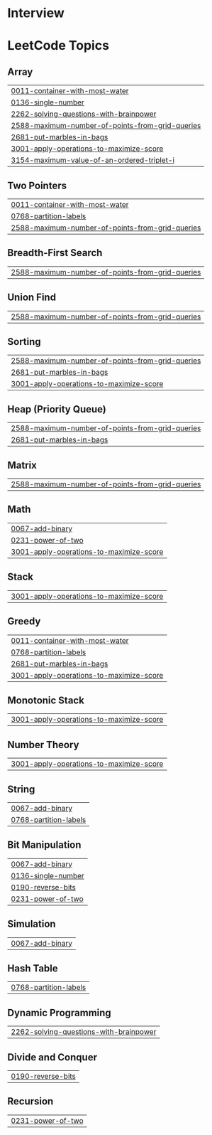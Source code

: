 # Interview

<!---LeetCode Topics Start-->
# LeetCode Topics
## Array
|  |
| ------- |
| [0011-container-with-most-water](https://github.com/Akshaysingh6394/LeetCode.Ques/tree/master/0011-container-with-most-water) |
| [0136-single-number](https://github.com/Akshaysingh6394/LeetCode.Ques/tree/master/0136-single-number) |
| [2262-solving-questions-with-brainpower](https://github.com/Akshaysingh6394/LeetCode.Ques/tree/master/2262-solving-questions-with-brainpower) |
| [2588-maximum-number-of-points-from-grid-queries](https://github.com/Akshaysingh6394/LeetCode.Ques/tree/master/2588-maximum-number-of-points-from-grid-queries) |
| [2681-put-marbles-in-bags](https://github.com/Akshaysingh6394/LeetCode.Ques/tree/master/2681-put-marbles-in-bags) |
| [3001-apply-operations-to-maximize-score](https://github.com/Akshaysingh6394/LeetCode.Ques/tree/master/3001-apply-operations-to-maximize-score) |
| [3154-maximum-value-of-an-ordered-triplet-i](https://github.com/Akshaysingh6394/LeetCode.Ques/tree/master/3154-maximum-value-of-an-ordered-triplet-i) |
## Two Pointers
|  |
| ------- |
| [0011-container-with-most-water](https://github.com/Akshaysingh6394/LeetCode.Ques/tree/master/0011-container-with-most-water) |
| [0768-partition-labels](https://github.com/Akshaysingh6394/LeetCode.Ques/tree/master/0768-partition-labels) |
| [2588-maximum-number-of-points-from-grid-queries](https://github.com/Akshaysingh6394/LeetCode.Ques/tree/master/2588-maximum-number-of-points-from-grid-queries) |
## Breadth-First Search
|  |
| ------- |
| [2588-maximum-number-of-points-from-grid-queries](https://github.com/Akshaysingh6394/LeetCode.Ques/tree/master/2588-maximum-number-of-points-from-grid-queries) |
## Union Find
|  |
| ------- |
| [2588-maximum-number-of-points-from-grid-queries](https://github.com/Akshaysingh6394/LeetCode.Ques/tree/master/2588-maximum-number-of-points-from-grid-queries) |
## Sorting
|  |
| ------- |
| [2588-maximum-number-of-points-from-grid-queries](https://github.com/Akshaysingh6394/LeetCode.Ques/tree/master/2588-maximum-number-of-points-from-grid-queries) |
| [2681-put-marbles-in-bags](https://github.com/Akshaysingh6394/LeetCode.Ques/tree/master/2681-put-marbles-in-bags) |
| [3001-apply-operations-to-maximize-score](https://github.com/Akshaysingh6394/LeetCode.Ques/tree/master/3001-apply-operations-to-maximize-score) |
## Heap (Priority Queue)
|  |
| ------- |
| [2588-maximum-number-of-points-from-grid-queries](https://github.com/Akshaysingh6394/LeetCode.Ques/tree/master/2588-maximum-number-of-points-from-grid-queries) |
| [2681-put-marbles-in-bags](https://github.com/Akshaysingh6394/LeetCode.Ques/tree/master/2681-put-marbles-in-bags) |
## Matrix
|  |
| ------- |
| [2588-maximum-number-of-points-from-grid-queries](https://github.com/Akshaysingh6394/LeetCode.Ques/tree/master/2588-maximum-number-of-points-from-grid-queries) |
## Math
|  |
| ------- |
| [0067-add-binary](https://github.com/Akshaysingh6394/LeetCode.Ques/tree/master/0067-add-binary) |
| [0231-power-of-two](https://github.com/Akshaysingh6394/LeetCode.Ques/tree/master/0231-power-of-two) |
| [3001-apply-operations-to-maximize-score](https://github.com/Akshaysingh6394/LeetCode.Ques/tree/master/3001-apply-operations-to-maximize-score) |
## Stack
|  |
| ------- |
| [3001-apply-operations-to-maximize-score](https://github.com/Akshaysingh6394/LeetCode.Ques/tree/master/3001-apply-operations-to-maximize-score) |
## Greedy
|  |
| ------- |
| [0011-container-with-most-water](https://github.com/Akshaysingh6394/LeetCode.Ques/tree/master/0011-container-with-most-water) |
| [0768-partition-labels](https://github.com/Akshaysingh6394/LeetCode.Ques/tree/master/0768-partition-labels) |
| [2681-put-marbles-in-bags](https://github.com/Akshaysingh6394/LeetCode.Ques/tree/master/2681-put-marbles-in-bags) |
| [3001-apply-operations-to-maximize-score](https://github.com/Akshaysingh6394/LeetCode.Ques/tree/master/3001-apply-operations-to-maximize-score) |
## Monotonic Stack
|  |
| ------- |
| [3001-apply-operations-to-maximize-score](https://github.com/Akshaysingh6394/LeetCode.Ques/tree/master/3001-apply-operations-to-maximize-score) |
## Number Theory
|  |
| ------- |
| [3001-apply-operations-to-maximize-score](https://github.com/Akshaysingh6394/LeetCode.Ques/tree/master/3001-apply-operations-to-maximize-score) |
## String
|  |
| ------- |
| [0067-add-binary](https://github.com/Akshaysingh6394/LeetCode.Ques/tree/master/0067-add-binary) |
| [0768-partition-labels](https://github.com/Akshaysingh6394/LeetCode.Ques/tree/master/0768-partition-labels) |
## Bit Manipulation
|  |
| ------- |
| [0067-add-binary](https://github.com/Akshaysingh6394/LeetCode.Ques/tree/master/0067-add-binary) |
| [0136-single-number](https://github.com/Akshaysingh6394/LeetCode.Ques/tree/master/0136-single-number) |
| [0190-reverse-bits](https://github.com/Akshaysingh6394/LeetCode.Ques/tree/master/0190-reverse-bits) |
| [0231-power-of-two](https://github.com/Akshaysingh6394/LeetCode.Ques/tree/master/0231-power-of-two) |
## Simulation
|  |
| ------- |
| [0067-add-binary](https://github.com/Akshaysingh6394/LeetCode.Ques/tree/master/0067-add-binary) |
## Hash Table
|  |
| ------- |
| [0768-partition-labels](https://github.com/Akshaysingh6394/LeetCode.Ques/tree/master/0768-partition-labels) |
## Dynamic Programming
|  |
| ------- |
| [2262-solving-questions-with-brainpower](https://github.com/Akshaysingh6394/LeetCode.Ques/tree/master/2262-solving-questions-with-brainpower) |
## Divide and Conquer
|  |
| ------- |
| [0190-reverse-bits](https://github.com/Akshaysingh6394/LeetCode.Ques/tree/master/0190-reverse-bits) |
## Recursion
|  |
| ------- |
| [0231-power-of-two](https://github.com/Akshaysingh6394/LeetCode.Ques/tree/master/0231-power-of-two) |
<!---LeetCode Topics End-->